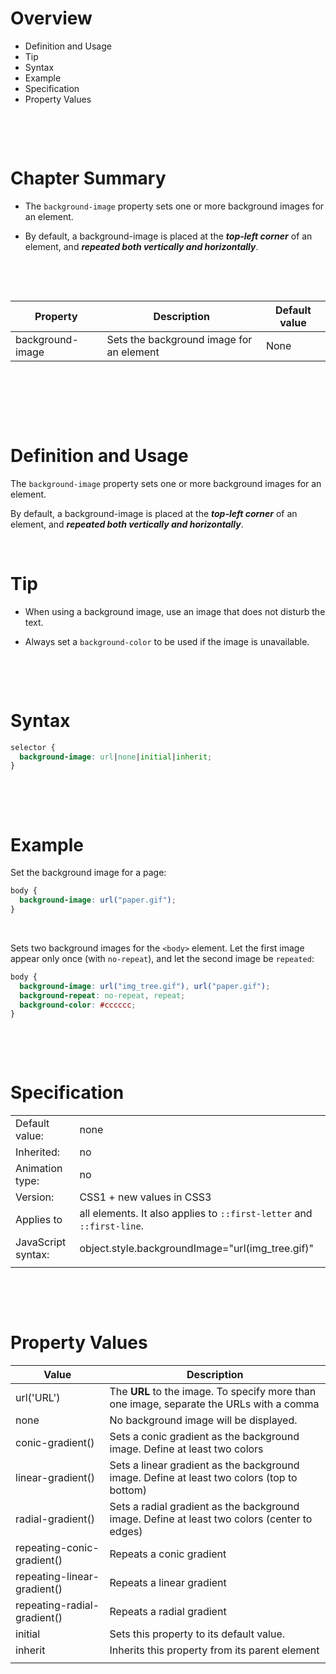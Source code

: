 # Overview

- Definition and Usage
- Tip
- Syntax
- Example
- Specification
- Property Values

&nbsp;

&nbsp;

# Chapter Summary

- The `background-image` property sets one or more background images for an element.

- By default, a background-image is placed at the **_top-left corner_** of an element, and **_repeated both vertically and horizontally_**.

&nbsp;

&nbsp;

| Property         | Description                              | Default value |
| ---------------- | ---------------------------------------- | ------------- |
| background-image | Sets the background image for an element | None          |

&nbsp;

&nbsp;

&nbsp;

# Definition and Usage

The `background-image` property sets one or more background images for an element.

By default, a background-image is placed at the **_top-left corner_** of an element, and **_repeated both vertically and horizontally_**.

&nbsp;

# Tip

- When using a background image, use an image that does not disturb the text.

- Always set a `background-color` to be used if the image is unavailable.

&nbsp;

&nbsp;

# Syntax

```css
selector {
  background-image: url|none|initial|inherit;
}
```

&nbsp;

&nbsp;

# Example

Set the background image for a page:

```css
body {
  background-image: url("paper.gif");
}
```

&nbsp;

Sets two background images for the `<body>` element. Let the first image appear only once (with `no-repeat`), and let the second image be `repeated`:

```css
body {
  background-image: url("img_tree.gif"), url("paper.gif");
  background-repeat: no-repeat, repeat;
  background-color: #cccccc;
}
```

&nbsp;

&nbsp;

# Specification

|                    |                                                                       |
| ------------------ | --------------------------------------------------------------------- |
| Default value:     | none                                                                  |
| Inherited:         | no                                                                    |
| Animation type:    | no                                                                    |
| Version:           | CSS1 + new values in CSS3                                             |
| Applies to         | all elements. It also applies to `::first-letter` and `::first-line`. |
| JavaScript syntax: | object.style.backgroundImage="url(img_tree.gif)"                      |
|                    |                                                                       |

&nbsp;

&nbsp;

# Property Values

| Value                       | Description                                                                                  |
| --------------------------- | -------------------------------------------------------------------------------------------- |
| url('URL')                  | The **URL** to the image. To specify more than one image, separate the URLs with a comma     |
| none                        | No background image will be displayed.                                                       |
| conic-gradient()            | Sets a conic gradient as the background image. Define at least two colors                    |
| linear-gradient()           | Sets a linear gradient as the background image. Define at least two colors (top to bottom)   |
| radial-gradient()           | Sets a radial gradient as the background image. Define at least two colors (center to edges) |
| repeating-conic-gradient()  | Repeats a conic gradient                                                                     |
| repeating-linear-gradient() | Repeats a linear gradient                                                                    |
| repeating-radial-gradient() | Repeats a radial gradient                                                                    |
| initial                     | Sets this property to its default value.                                                     |
| inherit                     | Inherits this property from its parent element                                               |
|                             |                                                                                              |

&nbsp;

&nbsp;

&nbsp;
&nbsp;
&nbsp;
